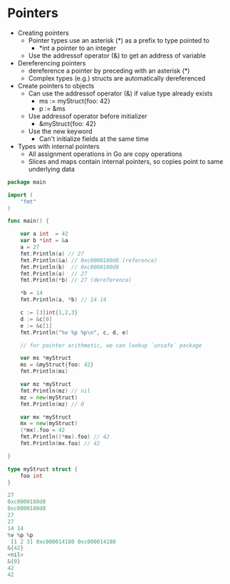 # Pointers

- Creating pointers
    - Pointer types use an asterisk (*) as a prefix to type pointed to
        - *int a pointer to an integer
    - Use the addressof operator (&) to get an address of variable
- Dereferencing pointers
    - dereference a pointer by preceding with an asterisk (*)
    - Complex types (e.g.) structs are automatically dereferenced
- Create pointers to objects
    - Can use the addressof operator (&) if value type already exists
        - ms := myStruct{foo: 42}
        - p := &ms
    - Use addressof operator before initializer
        - &myStruct{foo: 42}
    - Use the new keyword
        - Can't initialize fields at the same time
- Types with internal pointers
    - All assignment operations in Go are copy operations
    - Slices and maps contain internal pointers, so copies point to same underlying data

```go
package main

import (
    "fmt"
)

func main() {

    var a int  = 42
    var b *int = &a
    a = 27
    fmt.Println(a) // 27
    fmt.Println(&a) // 0xc0000180d8 (reference)
    fmt.Println(b)  // 0xc0000180d8
    fmt.Println(a)  // 27
    fmt.Println(*b) // 27 (dereference)

    *b = 14
    fmt.Println(a, *b) // 14 14

    c := [3]int{1,2,3}
    d := &c[0]
    e := &c[1] 
    fmt.Println("%v %p %p\n", c, d, e)

    // for pointer arithmetic, we can lookup `unsafe` package

    var ms *myStruct
    ms = &myStruct{foo: 42}
    fmt.Println(ms)

    var mz *myStruct
    fmt.Println(mz) // nil
    mz = new(myStruct)
    fmt.Println(mz) // 0

    var mx *myStruct
    mx = new(myStruct)
    (*mx).foo = 42
    fmt.Println((*mx).foo) // 42
    fmt.Println(mx.foo) // 42

}

type myStruct struct {
    foo int
}
```

```go
27
0xc0000180d8
0xc0000180d8
27
27
14 14
%v %p %p
 [1 2 3] 0xc000014180 0xc000014188
&{42}
<nil>
&{0}
42
42
```